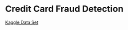 # Credit Card Fraud Detection

[Kaggle Data Set](https://www.kaggle.com/datasets/mlg-ulb/creditcardfraud/data)
